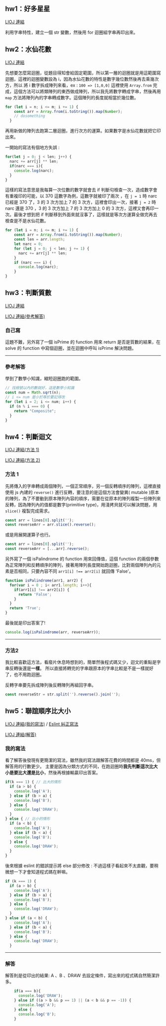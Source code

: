 ## hw1：好多星星

[LIOJ 連結](https://oj.lidemy.com/status/30594e7ea639776e4fc6e79d1696fb8f)

利用字串特性，建立一個 str 變數，然後用 for 迴圈組字串再印出來。

## hw2：水仙花數

[LIOJ 連結](https://oj.lidemy.com/status/fc7b35a1679cba6ade9d43a527bfffb7)

先想要怎麼寫迴圈，從題目得知會給固定範圍，所以第一層的迴圈就是用這範圍寫迴圈，這裡的迴圈變數設為 i，因為水仙花數的特性是數字幾位數然後再去乘幾次方，所以 將 i 數字拆成陣列來看，ex : `100 => [1,0,0]` 這裡使用 `Array.from` 完成，這個方法可以將類陣列的東西做成陣列，所以我先將數字轉成字串，然後再用 `map` 方法將陣列內的字串轉成數字。這個陣列的長度就相當於幾位數。

```js
for (let i = n; i <= m; i += 1) {
    const arr = Array.from(i.toString()).map(Number);
    // dosomething
  }
```

再用新做的陣列去跑第二層迴圈，進行次方的運算。如果數字是水仙花數就把它印出來。

一開始的寫法有個地方失誤 :

```js
for(let j = 0; j < len; j++) {
  narc += arr[j] ** len;
  if(narc === i){
    console.log(narc);
  }
}
```

這樣的寫法意思是我每算一次位數的數字就會去 if 判斷句檢查一次，造成數字會有重複印的可能，以 370 這數字為例，這數字就被印了兩次 ，在 `j = 1` 時 narc 已經是 370 了，3 的 3 次方加上 7 的 3 次方，這裡會印出一次，接著 `j = 2` 時 narc 還是 370 ，3 的 3 次方加上 7 的 3 次方加上 0 的 3 次方，這裡又會再印一次。最後才想到把 if 判斷移到外面來就沒事了，這樣就是等次方運算全做完再去檢查是不是水仙花數。

```js
for (let i = n; i <= m; i += 1) {
    const arr = Array.from(i.toString()).map(Number);
    const len = arr.length;
    let narc = 0;
    for (let j = 0; j < len; j += 1) {
      narc += arr[j] ** len;
    }
    if (narc === i) {
      console.log(narc);
    }
}
```

## hw3：判斷質數

[LIOJ 連結](https://oj.lidemy.com/status/770ebf7d79c3876dc524304e57c73320)

[LIOJ 連結(參考解答)](https://oj.lidemy.com/status/1b9ff58e896f9a0d52e8163fd387473b)

### 自己寫

這題不難，另外寫了一個 isPrime 的 function 用來 return 是否是質數的結果，在 solve 的 function 中寫個迴圈，並在迴圈中呼叫 isPrime 解決問題。

---

### 參考解答

學到了數學小知識，縮短迴圈跑的範圍。

```js
// 找根號以內的數就好，這是數學小知識
const num = Math.sqrt(n);
// i <= num 是小於等於要記得改
for (let i = 2; i <= num; i++) {
  if (n % i === 0) {
    return "Composite";
  }
}
```

## hw4：判斷迴文

[LIOJ 連結(方法 1)](https://oj.lidemy.com/status/f2c7a447150e30d6f85fb4cd761e1c7f)

[LIOJ 連結(方法 2)](https://oj.lidemy.com/status/7262c002e4931e9fc67669e913e7b7e9)

### 方法 1

先將傳入的字串轉成兩個陣列，一個正常順序，另一個反轉順序的陣列，這裡直接使用 js 內建的 `reverse()` 進行反轉，要注意的是這個方法會變異( mutable )原本的陣列，為了不要動到原本陣列內容的順序，需要在從原本的陣列複製一份陣列來反轉，因為陣列內的值都是數字(primitive type)，用淺拷貝就可以解決問題，用  `slice()` 複製完成需求。

```js
const arr = lines[0].split('');
const reverseArr = arr.slice().reverse();
```

或是用展開運算子也行。

```js
const arr = lines[0].split('');
const reverseArr = [...arr].reverse();
```

另外寫了一個 isPalindrome 的 function 用來回傳值，這個 function 的兩個參數為正常陣列和反轉順序的陣列，接著用陣列長度開始跑迴圈，比對兩個陣列內的元素是否相同，只要內容不同 `arr1[i] !== arr2[i]` 就回傳 'False'。

```js
function isPalindrome(arr1, arr2) {
  for(var i = 0 ; i< arr1.length; i++){
    if(arr1[i] !== arr2[i]) {
      return 'False';
    }
  }
  return 'True';
}
```

最後就是印出答案了!

```js
console.log(isPalindrome(arr, reverseArr));
```

---

### 方法2

我比較喜歡這方法，看廢片休息時想到的，簡單然後程式碼又少，迴文的重點是字串反轉後還是**一樣**。
所以直接將轉完的字串跟原本的字串比較是不是一樣就好了，也不用跑迴圈。

反轉字串要先拆成陣列後反轉陣列再組回字串。

```js
const reverseStr = str.split('').reverse().join('');
```

## hw5：聯誼順序比大小

[LIOJ 連結(我的寫法)](https://oj.lidemy.com/status/e84d677a67b15d2e559be9f2710e50ec) / [Eslint 糾正寫法](https://oj.lidemy.com/status/230913c205252604aeb74470a7a1c0a4)

[LIOJ 連結(解答)](https://oj.lidemy.com/status/8bdfadd09a436106abcd63563e5f79a1)

### 我的寫法

看了解答後發現有更簡潔的寫法，雖然我的寫法跟解答花費的時間都是 40ms，但解答用的行數更少。
主要是因為分類方式的不同，在跑迴圈時**我先判斷這次比大小是要比大還是比小**，然後再根據輸贏印出答案。

```js
if(k === 1) { // 比大的情形
  if (a > b) {
    console.log('A');
  } else if (b > a) {
    console.log('B');
  } else {
    console.log('DRAW');
  }
} else { // 比小的情形
  if (a < b) {
    console.log('A');
  } else if (b < a) {
    console.log('B');
  } else {
    console.log('DRAW');
  }
}
 ```

後來根據 eslint 的錯誤提示將 else 部分修改 :
不過這樣子看起來不太直觀，要稍微想一下才會知道程式碼在幹嘛。

```js
if (k === 1) {
  if (a > b) {
    console.log('A');
  } else if (b > a) {
    console.log('B');
  } else {
    console.log('DRAW');
  }
} else if (a < b) {
    console.log('A');
  } else if (b < a) {
    console.log('B');
  } else {
    console.log('DRAW');
  }
```

---

### 解答

解答則是從印出的結果: A 、B 、DRAW 去設定條件，寫出來的程式碼自然簡潔許多。

```js
    if(a === b){
      console.log('DRAW');
    } else if ((a > b && p == 1) || (a < b && p == -1)) {
      console.log('A');
    } else {
      console.log('B');
    }
  ```
